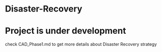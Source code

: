 # Disaster-Recovery
# Project is under development


check CAD_Phase1.md to get more details about Disaster Recovery strategy
